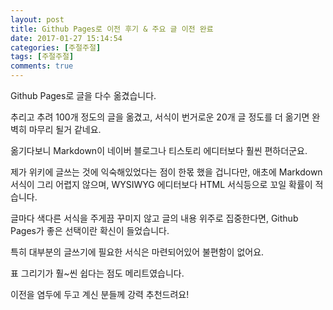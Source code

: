 ```yaml
---
layout: post
title: Github Pages로 이전 후기 & 주요 글 이전 완료 
date: 2017-01-27 15:14:54
categories: [주절주절]
tags: [주절주절]
comments: true
---
```


Github Pages로 글을 다수 옮겼습니다.

추리고 추려 100개 정도의 글을 옮겼고, 서식이 번거로운 20개 글 정도를 더 옮기면 완벽히 마무리 될거 같네요.

옮기다보니 Markdown이 네이버 블로그나 티스토리 에디터보다 훨씬 편하더군요.

제가 위키에 글쓰는 것에 익숙해있었다는 점이 한몫 했을 겁니다만, 애초에 Markdown 서식이 그리 어렵지 않으며, WYSIWYG 에디터보다 HTML 서식등으로 꼬일 확률이 적습니다.

글마다 색다른 서식을 주게끔 꾸미지 않고 글의 내용 위주로 집중한다면, Github Pages가 좋은 선택이란 확신이 들었습니다.

특히 대부분의 글쓰기에 필요한 서식은 마련되어있어 불편함이 없어요.

표 그리기가 훨~씬 쉽다는 점도 메리트였습니다.

이전을 염두에 두고 계신 분들께 강력 추천드려요!